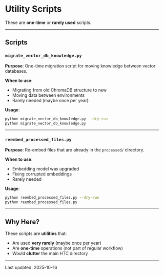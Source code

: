 # Utility Scripts

These are **one-time** or **rarely used** scripts.

---

## Scripts

### `migrate_vector_db_knowledge.py`

**Purpose**: One-time migration script for moving knowledge between vector databases.

**When to use**:
- Migrating from old ChromaDB structure to new
- Moving data between environments
- Rarely needed (maybe once per year)

**Usage**:
```bash
python migrate_vector_db_knowledge.py --dry-run
python migrate_vector_db_knowledge.py
```

---

### `reembed_processed_files.py`

**Purpose**: Re-embed files that are already in the `processed/` directory.

**When to use**:
- Embedding model was upgraded
- Fixing corrupted embeddings
- Rarely needed

**Usage**:
```bash
python reembed_processed_files.py --dry-run
python reembed_processed_files.py
```

---

## Why Here?

These scripts are **utilities** that:
- Are used **very rarely** (maybe once per year)
- Are **one-time** operations (not part of regular workflow)
- Would **clutter** the main HTC directory

---

Last updated: 2025-10-16
